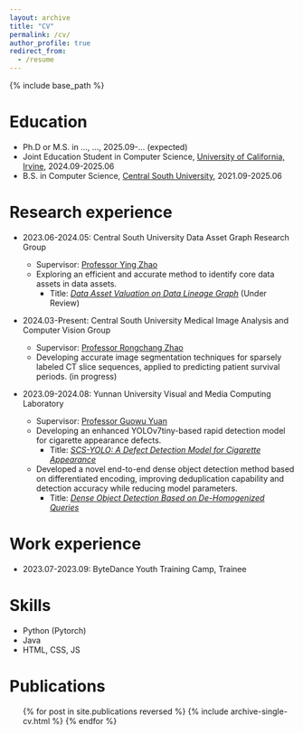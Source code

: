 ```yaml
---
layout: archive
title: "CV"
permalink: /cv/
author_profile: true
redirect_from:
  - /resume
---
```


{% include base_path %}

Education
======
* Ph.D or M.S. in ..., ..., 2025.09-... (expected)
* Joint Education Student in Computer Science, [University of California, Irvine](https://uci.edu/), 2024.09-2025.06
* B.S. in Computer Science, [Central South University](https://www.csu.edu.cn/), 2021.09-2025.06

Research experience
======
* 2023.06-2024.05: Central South University Data Asset Graph Research Group
  * Supervisor: [Professor Ying Zhao](https://faculty.csu.edu.cn/zhaoying/en/index.htm)
  * Exploring an efficient and accurate method to identify core data assets in data assets. 
      * Title: [_Data Asset Valuation on Data Lineage Graph_](https://merry7cherry.github.io/cherry-Ma/files/BIG-2024-0115_Proof_hi.pdf) (Under Review)


* 2024.03-Present: Central South University Medical Image Analysis and Computer Vision Group
  * Supervisor: [Professor Rongchang Zhao](https://rongchangzhao.github.io/)
  * Developing accurate image segmentation techniques for sparsely labeled CT slice sequences, applied to predicting patient survival periods. (in progress)

* 2023.09-2024.08: Yunnan University Visual and Media Computing Laboratory
  * Supervisor: [Professor Guowu Yuan](http://www.ise.ynu.edu.cn/teacher/797?lang=zh-cn)
  * Developing an enhanced YOLOv7tiny-based rapid detection model for cigarette appearance defects.
      * Title: [_SCS-YOLO: A Defect Detection Model for Cigarette Appearance_](https://doi.org/10.3390/electronics13183761)
  * Developed a novel end-to-end dense object detection method based on differentiated encoding, improving deduplication capability and detection accuracy while reducing model parameters. 
      * Title: [_Dense Object Detection Based on De-Homogenized Queries_](https://doi.org/10.3390/electronics13122312)


Work experience
======
* 2023.07-2023.09: ByteDance Youth Training Camp, Trainee

Skills
======
* Python (Pytorch)
* Java
* HTML, CSS, JS

Publications
======
  <ul>{% for post in site.publications reversed %}
    {% include archive-single-cv.html %}
  {% endfor %}</ul>
  
